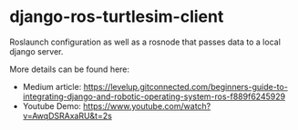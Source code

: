 # django-ros-turtlesim-client
Roslaunch configuration as well as a rosnode that passes data to a local django server.

More details can be found here:

- Medium article: https://levelup.gitconnected.com/beginners-guide-to-integrating-django-and-robotic-operating-system-ros-f889f6245929
- Youtube Demo: https://www.youtube.com/watch?v=AwqDSRAxaRU&t=2s
